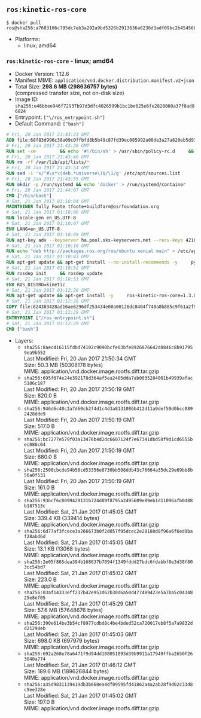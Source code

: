 ## `ros:kinetic-ros-core`

```console
$ docker pull ros@sha256:a7603106c795dc7eb3a292a9bd5326b2913636a6236d3adf09bc2b45456b50b4
```

-	Platforms:
	-	linux; amd64

### `ros:kinetic-ros-core` - linux; amd64

-	Docker Version: 1.12.6
-	Manifest MIME: `application/vnd.docker.distribution.manifest.v2+json`
-	Total Size: **298.6 MB (298636757 bytes)**  
	(compressed transfer size, not on-disk size)
-	Image ID: `sha256:e46bbee946f72937b97d3dfc4026599b1bc1be025e6fe2820060a37f0ad86824`
-	Entrypoint: `["\/ros_entrypoint.sh"]`
-	Default Command: `["bash"]`

```dockerfile
# Fri, 20 Jan 2017 21:43:23 GMT
ADD file:68f83d996c38a09c0ffbfd8b5b49c87fd39ec085992a00de3a27a820eb5d9383 in / 
# Fri, 20 Jan 2017 21:43:38 GMT
RUN set -xe 		&& echo '#!/bin/sh' > /usr/sbin/policy-rc.d 	&& echo 'exit 101' >> /usr/sbin/policy-rc.d 	&& chmod +x /usr/sbin/policy-rc.d 		&& dpkg-divert --local --rename --add /sbin/initctl 	&& cp -a /usr/sbin/policy-rc.d /sbin/initctl 	&& sed -i 's/^exit.*/exit 0/' /sbin/initctl 		&& echo 'force-unsafe-io' > /etc/dpkg/dpkg.cfg.d/docker-apt-speedup 		&& echo 'DPkg::Post-Invoke { "rm -f /var/cache/apt/archives/*.deb /var/cache/apt/archives/partial/*.deb /var/cache/apt/*.bin || true"; };' > /etc/apt/apt.conf.d/docker-clean 	&& echo 'APT::Update::Post-Invoke { "rm -f /var/cache/apt/archives/*.deb /var/cache/apt/archives/partial/*.deb /var/cache/apt/*.bin || true"; };' >> /etc/apt/apt.conf.d/docker-clean 	&& echo 'Dir::Cache::pkgcache ""; Dir::Cache::srcpkgcache "";' >> /etc/apt/apt.conf.d/docker-clean 		&& echo 'Acquire::Languages "none";' > /etc/apt/apt.conf.d/docker-no-languages 		&& echo 'Acquire::GzipIndexes "true"; Acquire::CompressionTypes::Order:: "gz";' > /etc/apt/apt.conf.d/docker-gzip-indexes 		&& echo 'Apt::AutoRemove::SuggestsImportant "false";' > /etc/apt/apt.conf.d/docker-autoremove-suggests
# Fri, 20 Jan 2017 21:43:40 GMT
RUN rm -rf /var/lib/apt/lists/*
# Fri, 20 Jan 2017 21:43:54 GMT
RUN sed -i 's/^#\s*\(deb.*universe\)$/\1/g' /etc/apt/sources.list
# Fri, 20 Jan 2017 21:43:55 GMT
RUN mkdir -p /run/systemd && echo 'docker' > /run/systemd/container
# Fri, 20 Jan 2017 21:44:07 GMT
CMD ["/bin/bash"]
# Sat, 21 Jan 2017 01:10:04 GMT
MAINTAINER Tully Foote tfoote+buildfarm@osrfoundation.org
# Sat, 21 Jan 2017 01:10:06 GMT
RUN locale-gen en_US.UTF-8
# Sat, 21 Jan 2017 01:10:07 GMT
ENV LANG=en_US.UTF-8
# Sat, 21 Jan 2017 01:10:09 GMT
RUN apt-key adv --keyserver ha.pool.sks-keyservers.net --recv-keys 421C365BD9FF1F717815A3895523BAEEB01FA116
# Sat, 21 Jan 2017 01:10:10 GMT
RUN echo "deb http://packages.ros.org/ros/ubuntu xenial main" > /etc/apt/sources.list.d/ros-latest.list
# Sat, 21 Jan 2017 01:10:43 GMT
RUN apt-get update && apt-get install --no-install-recommends -y     python-rosdep     python-rosinstall     python-vcstools     && rm -rf /var/lib/apt/lists/*
# Sat, 21 Jan 2017 01:10:52 GMT
RUN rosdep init     && rosdep update
# Sat, 21 Jan 2017 01:10:53 GMT
ENV ROS_DISTRO=kinetic
# Sat, 21 Jan 2017 01:12:26 GMT
RUN apt-get update && apt-get install -y     ros-kinetic-ros-core=1.3.0-0*     && rm -rf /var/lib/apt/lists/*
# Sat, 21 Jan 2017 01:12:28 GMT
COPY file:824303428ad16ae6296df253434e00a00126dc8404f740a8b885c9f61a2f5fcb in / 
# Sat, 21 Jan 2017 01:12:29 GMT
ENTRYPOINT ["/ros_entrypoint.sh"]
# Sat, 21 Jan 2017 01:12:29 GMT
CMD ["bash"]
```

-	Layers:
	-	`sha256:8aec416115fdbd74102c9090bcfe03bfe8926876642d8846c8b917959ea9b552`  
		Last Modified: Fri, 20 Jan 2017 21:50:34 GMT  
		Size: 50.3 MB (50308178 bytes)  
		MIME: application/vnd.docker.image.rootfs.diff.tar.gzip
	-	`sha256:695f074e24e392178d364af5ea2405dda7ab0035284001b49939afac5106c187`  
		Last Modified: Fri, 20 Jan 2017 21:50:19 GMT  
		Size: 820.0 B  
		MIME: application/vnd.docker.image.rootfs.diff.tar.gzip
	-	`sha256:946d6c48c2a7d60cb2f4d1c4d3a8131086b412d11a9def59d0bcc0892428dde9`  
		Last Modified: Fri, 20 Jan 2017 21:50:19 GMT  
		Size: 517.0 B  
		MIME: application/vnd.docker.image.rootfs.diff.tar.gzip
	-	`sha256:bc7277e579f03a13476b4d2dc6607124f7e67341dbd58f9d1cd6555bec086c04`  
		Last Modified: Fri, 20 Jan 2017 21:50:19 GMT  
		Size: 680.0 B  
		MIME: application/vnd.docker.image.rootfs.diff.tar.gzip
	-	`sha256:2508cbcde94b50cd53356e8730bb508ddb43c76664a35dc29e69bb8b56a0f531`  
		Last Modified: Fri, 20 Jan 2017 21:50:19 GMT  
		Size: 161.0 B  
		MIME: application/vnd.docker.image.rootfs.diff.tar.gzip
	-	`sha256:93bcf6c8099429131b724d89f8795a2495609e89eb1d11096afb0d88b187513c`  
		Last Modified: Sat, 21 Jan 2017 01:45:05 GMT  
		Size: 339.4 KB (339414 bytes)  
		MIME: application/vnd.docker.image.rootfs.diff.tar.gzip
	-	`sha256:6d77af3fcece3a266673b0f2d057f95dcec2e28180d8f96a6f6ed9baf28abd6d`  
		Last Modified: Sat, 21 Jan 2017 01:45:05 GMT  
		Size: 13.1 KB (13068 bytes)  
		MIME: application/vnd.docker.image.rootfs.diff.tar.gzip
	-	`sha256:2e05f865dea394b168637b7094f1349fddd27bdc6fdabbf8e3d38f803cc54bd7`  
		Last Modified: Sat, 21 Jan 2017 01:45:02 GMT  
		Size: 223.0 B  
		MIME: application/vnd.docker.image.rootfs.diff.tar.gzip
	-	`sha256:03af14333eff237b42e953d62b30d6a50d477489423e5a7ba5c0434825e8ef05`  
		Last Modified: Sat, 21 Jan 2017 01:45:29 GMT  
		Size: 57.6 MB (57648676 bytes)  
		MIME: application/vnd.docker.image.rootfs.diff.tar.gzip
	-	`sha256:390e614be3b54cf8977cdbd8c4be4bded52ca720017eb8f5a7a9832dd21294eb`  
		Last Modified: Sat, 21 Jan 2017 01:45:03 GMT  
		Size: 698.0 KB (697979 bytes)  
		MIME: application/vnd.docker.image.rootfs.diff.tar.gzip
	-	`sha256:692a268e78a6471f9d94dd108051893d39b9911a17949ffba2650f263040a774`  
		Last Modified: Sat, 21 Jan 2017 01:46:12 GMT  
		Size: 189.6 MB (189626844 bytes)  
		MIME: application/vnd.docker.image.rootfs.diff.tar.gzip
	-	`sha256:a35d9831139419db3b660ea4df09595fd41862a4a2ab28f9d02c33d8c9ee328e`  
		Last Modified: Sat, 21 Jan 2017 01:45:02 GMT  
		Size: 197.0 B  
		MIME: application/vnd.docker.image.rootfs.diff.tar.gzip
